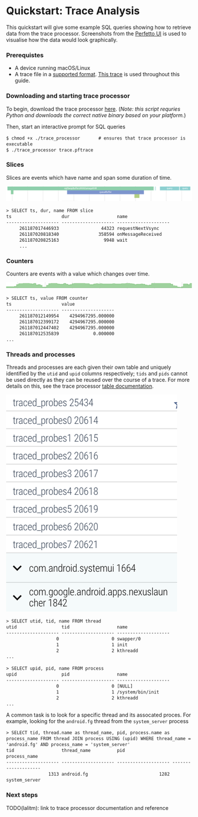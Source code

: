 # Quickstart: Trace Analysis

This quickstart will give some example SQL queries showing how to retrieve data from the trace processor. Screenshots from the [Perfetto UI](https://ui.perfetto.dev) is used to visualise how the data would look graphically.

### Prerequistes

- A device running macOS/Linux
- A trace file in a [supported format](). [This trace]() is used throughout this guide.

### Downloading and starting trace processor

To begin, download the trace processor [here](). (_Note: this script requries Python and downloads the correct native binary based on your platform._)

Then, start an interactive prompt for SQL queries

```console
$ chmod +x ./trace_processor       # ensures that trace processor is executable 
$ ./trace_processor trace.pftrace
```

### Slices

Slices are events which have name and span some duration of time.

![](/docs/images/slices.png)

```console
> SELECT ts, dur, name FROM slice
ts                   dur                  name
-------------------- -------------------- --------------------
     261187017446933                44323 requestNextVsync
     261187020818340               358594 onMessageReceived
     261187020825163                 9948 wait
     ...
```

### Counters

Counters are events with a value which changes over time.

![](/docs/images/counters.png)

```console
> SELECT ts, value FROM counter
ts                   value
-------------------- --------------------
     261187012149954    4294967295.000000
     261187012399172    4294967295.000000
     261187012447402    4294967295.000000
     261187012535839             0.000000
...
```

### Threads and processes

Threads and processes are each given their own table and uniquely identified by the `utid` and `upid` columns respectively; `tids` and `pids` cannot be used directly as they can be reused over the course of a trace. For more details on this, see the trace processor [table documentation](/docs/analysis/trace-processor.md).

![](/docs/images/threads-processes.png)

```console
> SELECT utid, tid, name FROM thread
utid                 tid                  name
-------------------- -------------------- --------------------
                   0                    0 swapper/0
                   1                    1 init
                   2                    2 kthreadd
...

> SELECT upid, pid, name FROM process
upid                 pid                  name
-------------------- -------------------- --------------------
                   0                    0 [NULL]
                   1                    1 /system/bin/init
                   2                    2 kthreadd
...
```

A common task is to look for a specific thread and its assocated proces. For example, looking for the `android.fg` thread from the `system_server` process

```console
> SELECT tid, thread.name as thread_name, pid, process.name as process_name FROM thread JOIN process USING (upid) WHERE thread_name = 'android.fg' AND process_name = 'system_server'
tid                  thread_name          pid                  process_name
-------------------- -------------------- -------------------- --------------------
                1313 android.fg                           1282 system_server
```

### Next steps

TODO(lalitm): link to trace processor documentation and reference
